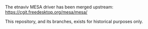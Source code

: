 The etnaviv MESA driver has been merged upstream: https://cgit.freedesktop.org/mesa/mesa/

This repository, and its branches, exists for historical purposes only.
